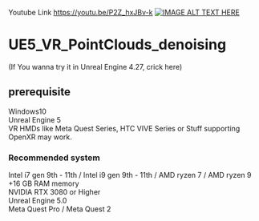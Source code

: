 Youtube Link
https://youtu.be/P2Z_hxJBv-k
[![IMAGE ALT TEXT HERE](https://img.youtube.com/vi/P2Z_hxJBv-k/0.jpg)](https://www.youtube.com/watch?v=P2Z_hxJBv-k)





# UE5_VR_PointClouds_denoising

(If You wanna try it in Unreal Engine 4.27, crick here)

## prerequisite
Windows10  
Unreal Engine 5  
VR HMDs like Meta Quest Series, HTC VIVE Series or Stuff supporting OpenXR may work.  

### Recommended system
Intel i7 gen 9th - 11th / Intel i9 gen 9th - 11th / AMD ryzen 7 / AMD ryzen 9  
+16 GB RAM memory  
NVIDIA RTX 3080 or Higher  
Unreal Engine 5.0  
Meta Quest Pro / Meta Quest 2  

